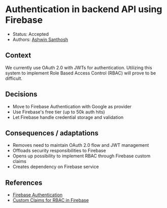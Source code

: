 # Authentication in backend API using Firebase

- Status: Accepted
- Authors: [Ashwin Santhosh](mailto:ashwin.santhosh2004@outlook.com)

## Context

We currently use OAuth 2.0 with JWTs for authentication. Utilizing this system to implement Role Based Access Control
(RBAC) will prove to be difficult.

## Decisions

- Move to Firebase Authentication with Google as provider
- Use Firebase's free tier (up to 50k auth hits)
- Let Firebase handle credential storage and validation

## Consequences / adaptations

- Removes need to maintain OAuth 2.0 flow and JWT management
- Offloads security responsibilities to Firebase
- Opens up possibility to implement RBAC through Firebase custom claims
- Creates dependency on Firebase service

## References

- [Firebase Authentication](https://firebase.google.com/docs/auth)
- [Custom Claims for RBAC in Firebase](https://firebase.google.com/docs/auth/admin/custom-claims)